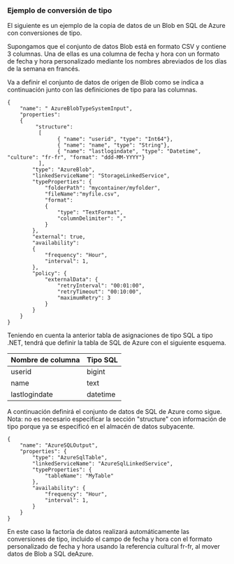 ### Ejemplo de conversión de tipo
El siguiente es un ejemplo de la copia de datos de un Blob en SQL de Azure con conversiones de tipo.

Supongamos que el conjunto de datos Blob está en formato CSV y contiene 3 columnas. Una de ellas es una columna de fecha y hora con un formato de fecha y hora personalizado mediante los nombres abreviados de los días de la semana en francés.

Va a definir el conjunto de datos de origen de Blob como se indica a continuación junto con las definiciones de tipo para las columnas.

	{
	    "name": " AzureBlobTypeSystemInput",
	    "properties":
	    {
	         "structure": 
	          [
	                { "name": "userid", "type": "Int64"},
	                { "name": "name", "type": "String"},
	                { "name": "lastlogindate", "type": "Datetime", "culture": "fr-fr", "format": "ddd-MM-YYYY"}
	          ],
	        "type": "AzureBlob",
	        "linkedServiceName": "StorageLinkedService",
	        "typeProperties": {
	            "folderPath": "mycontainer/myfolder",
	            "fileName":"myfile.csv",
	            "format":
	            {
	                "type": "TextFormat",
	                "columnDelimiter": ","
	            }
	        },
	        "external": true,
	        "availability":
	        {
	            "frequency": "Hour",
	            "interval": 1,
	        },
			"policy": {
	            "externalData": {
	                "retryInterval": "00:01:00",
	                "retryTimeout": "00:10:00",
	                "maximumRetry": 3
	            }
			}
	    }
	}

Teniendo en cuenta la anterior tabla de asignaciones de tipo SQL a tipo .NET, tendrá que definir la tabla de SQL de Azure con el siguiente esquema.

| Nombre de columna | Tipo SQL |
| ----------- | -------- |
| userid | bigint |
| name | text |
| lastlogindate | datetime |

A continuación definirá el conjunto de datos de SQL de Azure como sigue. Nota: no es necesario especificar la sección "structure" con información de tipo porque ya se especificó en el almacén de datos subyacente.

	{
	    "name": "AzureSQLOutput",
	    "properties": {
	        "type": "AzureSqlTable",
	        "linkedServiceName": "AzureSqlLinkedService",
	        "typeProperties": {
	            "tableName": "MyTable"
	        },
	        "availability": {
	            "frequency": "Hour",
	            "interval": 1,
	        }
	    }
	}

En este caso la factoría de datos realizará automáticamente las conversiones de tipo, incluido el campo de fecha y hora con el formato personalizado de fecha y hora usando la referencia cultural fr-fr, al mover datos de Blob a SQL deAzure.

<!---HONumber=August15_HO6-->